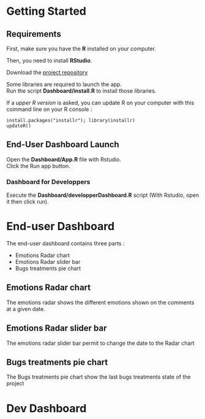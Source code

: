 # Getting Started
## Requirements
First, make sure you have the **R** installed on your computer.

Then, you need to install **RStudio**.

Download the [project repository](https://github.com/m2ice-scava/scava-r/tree/dev)

Some libraries are required to launch the app.  
Run the script **Dashboard/install.R** to install those libraries.

If a *upper R version* is asked, you can update R on your computer with this
command line on your R console :

    install.packages("installr"); library(installr)
    updateR()

## End-User Dashboard Launch

Open the __Dashboard/App.R__ file with Rstudio.  
Click the Run app button.

### Dashboard for Developpers
Execute the __Dashboard/developperDashboard.R__ script (With Rstudio, open it
then click run).

# End-user Dashboard
The end-user dashboard contains three parts :
+ Emotions Radar chart
+ Emotions Radar slider bar
+ Bugs treatments pie chart

## Emotions Radar chart
The emotions radar shows the different emotions shown on the comments at a given
date.

## Emotions Radar slider bar
The emotions radar slider bar permit to change the date to the Radar chart

## Bugs treatments pie chart
The Bugs treatments pie chart show the last bugs treatments state of the project

# Dev Dashboard
